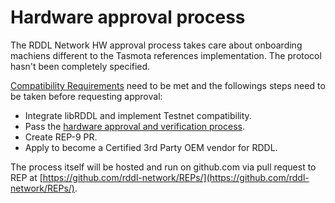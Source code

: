 # Hardware approval process

The RDDL Network HW approval process takes care about onboarding machiens different to the Tasmota references implementation. The protocol hasn't been completely specified.&#x20;

[Compatibility Requirements](rddl-compatibility-requirements.md) need to be met and the followings steps need to be taken before requesting approval:

* Integrate libRDDL and implement Testnet compatibility.
* Pass the [hardware approval and verification process](rddl-network-hw-approval-process.md).
* Create REP-9 PR.
* Apply to become a Certified 3rd Party OEM vendor for RDDL.

The process itself will be hosted and run on github.com via pull request to REP at [https://github.com/rddl-network/REPs/](https://github.com/rddl-network/REPs/).
